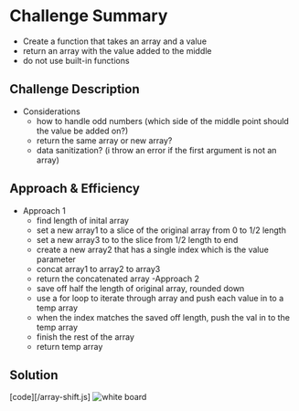 # Challenge Summary

- Create a function that takes an array and a value
- return an array with the value added to the middle
- do not use built-in functions

## Challenge Description

- Considerations
  - how to handle odd numbers (which side of the middle point should the value be added on?)
  - return the same array or new array?
  - data sanitization? (i throw an error if the first argument is not an array)

## Approach & Efficiency

- Approach 1
  - find length of inital array
  - set a new array1 to a slice of the original array from 0 to 1/2 length
  - set a new array3 to to the slice from 1/2 length to end
  - create a new array2 that has a single index which is the value parameter
  - concat array1 to array2 to array3
  - return the concatenated array
-Approach 2
  - save off half the length of original array, rounded down
  - use a for loop to iterate through array and push each value in to a temp array
  - when the index matches the saved off length, push the val in to the temp array
  - finish the rest of the array
  - return temp array

## Solution

[code][/array-shift.js]
![white board](/assets/array-shift.jpg)